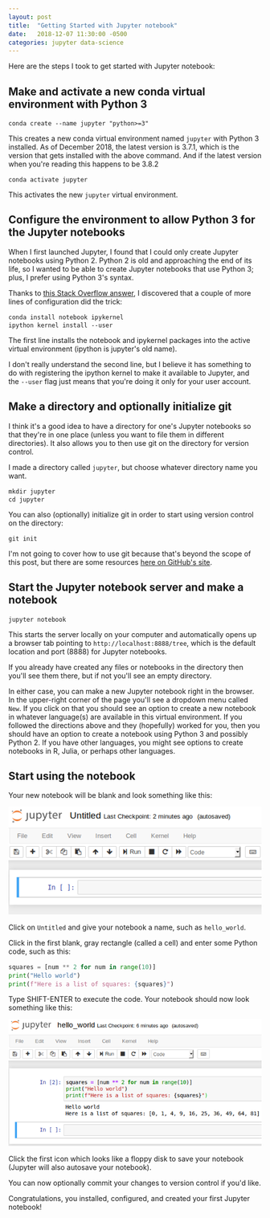 ```yaml
---
layout: post
title:  "Getting Started with Jupyter notebook"
date:   2018-12-07 11:30:00 -0500
categories: jupyter data-science
---
```

Here are the steps I took to get started with Jupyter notebook:

## Make and activate a new conda virtual environment with Python 3

```shell
conda create --name jupyter "python>=3"
```

This creates a new conda virtual environment named `jupyter` with Python 3 installed. As of December 2018, the latest version is 3.7.1, which is the version that gets installed with the above command. And if the latest version when you're reading this happens to be 3.8.2

```shell
conda activate jupyter
```

This activates the new `jupyter` virtual environment.

## Configure the environment to allow Python 3 for the Jupyter notebooks

When I first launched Jupyter, I found that I could only create Jupyter notebooks using Python 2. Python 2 is old and approaching the end of its life, so I wanted to be able to create Jupyter notebooks that use Python 3; plus, I prefer using Python 3's syntax.

Thanks to [this Stack Overflow answer](https://stackoverflow.com/a/30492913), I discovered that a couple of more lines of configuration did the trick: 

```shell
conda install notebook ipykernel
ipython kernel install --user
```

The first line installs the notebook and ipykernel packages into the active virtual environment (ipython is jupyter's old name).

I don't really understand the second line, but I believe it has something to do with registering the ipython kernel to make it available to Jupyter, and the `--user` flag just means that you're doing it only for your user account.

## Make a directory and optionally initialize git

I think it's a good idea to have a directory for one's Jupyter notebooks so that they're in one place (unless you want to file them in different directories). It also allows you to then use git on the directory for version control.

I made a directory called `jupyter`, but choose whatever directory name you want.

```shell
mkdir jupyter
cd jupyter
```

You can also (optionally) initialize git in order to start using version control on the directory:

```shell
git init
```

I'm not going to cover how to use git because that's beyond the scope of this post, but there are some resources [here on GitHub's site](https://try.github.io/).

## Start the Jupyter notebook server and make a notebook

```shell
jupyter notebook
```

This starts the server locally on your computer and automatically opens up a browser tab pointing to `http://localhost:8888/tree`, which is the default location and port (8888) for Jupyter notebooks.

If you already have created any files or notebooks in the directory then you'll see them there, but if not you'll see an empty directory.

In either case, you can make a new Jupyter notebook right in the browser. In the upper-right corner of the page you'll see a dropdown menu called `New`. If you click on that you should see an option to create a new notebook in whatever language(s) are available in this virtual environment. If you followed the directions above and they (hopefully) worked for you, then you should have an option to create a notebook using Python 3 and possibly Python 2. If you have other languages, you might see options to create notebooks in R, Julia, or perhaps other languages.

## Start using the notebook

Your new notebook will be blank and look something like this:

![blank Jupyter notebook](img/jupyter_new.png)

Click on `Untitled` and give your notebook a name, such as `hello_world`.

Click in the first blank, gray rectangle (called a cell) and enter some Python code, such as this:

```python
squares = [num ** 2 for num in range(10)]
print("Hello world")
print(f"Here is a list of squares: {squares}")
```

Type SHIFT-ENTER to execute the code. Your notebook should now look something like this:

![Jupyter notebook with some Python code](img/jupyter_hello_world.png)

Click the first icon which looks like a floppy disk to save your notebook (Jupyter will also autosave your notebook).

You can now optionally commit your changes to version control if you'd like.

Congratulations, you installed, configured, and created your first Jupyter notebook!
